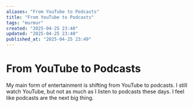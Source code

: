 ```yaml
---
aliases: "From YouTube to Podcasts"
title: "From YouTube to Podcasts"
tags: "murmur"
created: "2025-04-25 23:40"
updated: "2025-04-25 23:40"
published_at: "2025-04-25 23:49"
---
```


# From YouTube to Podcasts

My main form of entertainment is shifting from YouTube to podcasts.
I still watch YouTube, but not as much as I listen to podcasts these days.
I feel like podcasts are the next big thing.